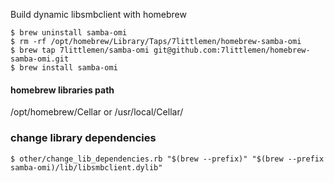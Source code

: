 Build dynamic libsmbclient with homebrew

```
$ brew uninstall samba-omi
$ rm -rf /opt/homebrew/Library/Taps/7littlemen/homebrew-samba-omi
$ brew tap 7littlemen/samba-omi git@github.com:7littlemen/homebrew-samba-omi.git
$ brew install samba-omi
```
#### homebrew libraries path
/opt/homebrew/Cellar
or
/usr/local/Cellar/

### change library dependencies
```console
$ other/change_lib_dependencies.rb "$(brew --prefix)" "$(brew --prefix samba-omi)/lib/libsmbclient.dylib"
```
